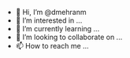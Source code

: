 - 👋 Hi, I’m @dmehranm
- 👀 I’m interested in ...
- 🌱 I’m currently learning ...
- 💞️ I’m looking to collaborate on ...
- 📫 How to reach me ...

<!---
dmehranm/dmehranm is a ✨ special ✨ repository because its `README.md` (this file) appears on your GitHub profile.
You can click the Preview link to take a look at your changes.
--->
